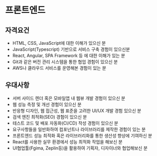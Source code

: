 # 프론트엔드

## 자격요건
- HTML, CSS, JavaScript에 대한 이해가 있으신 분
- JavaScript(Typescript) 기반으로 서비스 구축 경험이 있으신분
- React, Angular, SPA Framework 등 에 대한 이해가 있는 분
- Git과 같은 버전 관리 시스템을 통한 협업 경험이 있으신 분
- AWS나 클라우드 서비스를 운영해본 경험이 있는 분

## 우대사항
- 서버 사이드 렌더 혹은 모바일앱 내 웹뷰 개발 경험이 있으신 분
- 웹 성능 측정 및 개선 경험이 있으신 분
- 반응형 디자인, 웹 접근성, 웹 표준을 고려한 UI/UX 개발 경험 있으신 분
- 검색 엔진 최적화(SEO) 경험이 있으신 분
- 테스트 코드 및 배포 자동화(CI/CD) 작성 경험이 있으신 분
- 요구사항들을 일반화하여 컴포넌트나 라이브러리를 제작한 경험이 있는 분
- 프론트엔드 성능 최적화 혹은 라이브러리화를 통한 생산성 향상에 기여하신 분
- React를 사용한 실무 환경에서 성능 최적화 작업을 해보신 분
- UI협업툴(Fgima, Zeplin등)을 활용하여 기획자, 디자이너와 협업해보신 분
